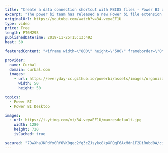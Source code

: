 ```yaml
---
title: "Create a data connection shortcut with PBIDS files - Power BI desktop update October 2019"
excerpt: "The power bi team has released a new Power bi file extension called PBIDS (power bi direct source), that allows you to configure a file with all the connection details of a data source. Here is how you configure it and my thoughts on it.  Here you can download all the pbix files: https://curbal.com/donwload-center"
originalUrl: https://youtube.com/watch?v=34-veyaEF1U
type: video
price: Free
length: PT6M29S
publishedDateTime: 2019-11-25T15:13:49Z
heat: 50

featuredContent: "<iframe width=\"800\" height=\"500\" frameborder=\"0\" src=\"https://www.youtube.com/embed/34-veyaEF1U\" allow=\"accelerometer; autoplay; encrypted-media; gyroscope; picture-in-picture\" allowfullscreen></iframe>"

provider:
  name: Curbal
  domain: curbal.com
  images:
    - url: https://everyday-cc.github.io/powerbi/assets/images/organizations/curbal.com-50x50.jpg
      width: 50
      height: 50

topics:
  - Power BI
  - Power BI Desktop

images:
  - url: https://i.ytimg.com/vi/34-veyaEF1U/maxresdefault.jpg
    width: 1280
    height: 720
    isCached: true

secured: "7DwXhaJKPdfx0Rf6VK0gec2fg3cZJsykc8kpXFQqF6AxMdn1F2DiRubd0A/ciWZTOISagr2skmUXuPTfj75m5OYhgpCT0mWV3crSoW4rQK0IG8TynrAQuu5UCcRxAHoXA4hmk/gnIvmfShPeUi2emKIZlrblfwCDpUZ4umaPh4B+iMFlVXUu2vmfVbw7FiK+dp+MerAc9J1slhXOH9lM5Jh3QT0ReMQ7wdQzaTy8bBgyUwzsbIsFyKVZmJLQfp0q9rrleXspUb+cSbxEG0z6E10cb3nPSZIZyBYEyrJE0/VxC+hGuHY51FuZuhjEMucaJvuN0kySEuaH62r4ZEByQCSYfk73Z9uYtK/2n9gZR7QlYwKI8LFoaaPOKw+cFtZk+uvN44QHg24vj9jMcsGPfun3M7DgmhhWC/3NMFc9N5I=;yyU85hcCLiSObhrVTm7/wg=="
---
```



